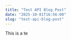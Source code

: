 ```yaml
---
title: "Test API Blog Post"
date: "2025-10-01T16:56:00"
slug: "test-api-blog-post"
---
```


<p>This is a te</p>
